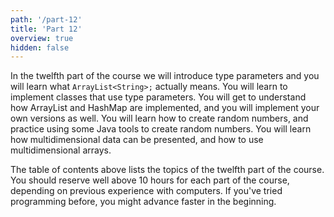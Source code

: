 ```yaml
---
path: '/part-12'
title: 'Part 12'
overview: true
hidden: false
---
```


<!-- Kurssimateriaalin kahdennessatoista osassa tutustut geneerisiin tyyppiparametreihin ja opit mitä merkintä ArrayList&lt;String&gt; oikeastaan tarkoittaa. Opit luomaan luokkia, joissa käytetään geneerisiä tyyppiparametreja. Tutustut ArrayListin ja HashMapin sisäiseen toteutukseen ja toteutat niistä yksinkertaiset omat versiot. Opit luomaan satunnaislukuja ja harjoittelet Javan valmiiden välineiden käyttöä satunnaislukujen luomiseen. Tutustut  moniulotteisen tiedon esittämiseen ja opit luomaan ja käsittelemään moniulotteisia taulukoita. -->

In the twelfth part of the course we will introduce type parameters and you will learn what `ArrayList<String>;` actually means.
You will learn to implement classes that use type parameters. You will get to understand how ArrayList and HashMap are implemented, and you will implement your own versions as well. You will learn how to create random numbers, and practice using some Java tools to create random numbers. You will learn how multidimensional data can be presented, and how to use multidimensional arrays.


<please-login></please-login>

<pages-in-this-section></pages-in-this-section>

The table of contents above lists the topics of the twelfth part of the course. You should reserve well above 10 hours for each part of the course, depending on previous experience with computers. If you've tried programming before, you might advance faster in the beginning.

<exercises-in-this-section></exercises-in-this-section>
